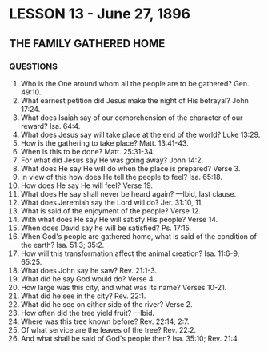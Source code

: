 # LESSON 13 - June 27, 1896
## THE FAMILY GATHERED HOME

### QUESTIONS

1. Who is the One around whom all the people are to be gathered? Gen. 49:10.
2. What earnest petition did Jesus make the night of His betrayal? John 17:24.
3. What does Isaiah say of our comprehension of the character of our reward? Isa. 64:4.
4. What does Jesus say will take place at the end of the world? Luke 13:29.
5. How is the gathering to take place? Matt. 13:41-43.
6. When is this to be done? Matt. 25:31-34.
7. For what did Jesus say He was going away? John 14:2.
8. What does He say He will do when the place is prepared? Verse 3.
9. In view of this how does He tell the people to feel? Isa. 65:18.
10. How does He say He will feel? Verse 19.
11. What does He say shall never be heard again? —Ibid, last clause.
12. What does Jeremiah say the Lord will do? Jer. 31:10, 11.
13. What is said of the enjoyment of the people? Verse 12.
14. With what does He say He will satisfy His people? Verse 14.
15. When does David say he will be satisfied? Ps. 17:15.
16. When God's people are gathered home, what is said of the condition of the earth? Isa. 51:3; 35:2.
17. How will this transformation affect the animal creation? Isa. 11:6-9; 65:25.
18. What does John say he saw? Rev. 21:1-3.
19. What did he say God would do? Verse 4.
20. How large was this city, and what was its name? Verses 10-21.
21. What did he see in the city? Rev. 22:1.
22. What did he see on either side of the river? Verse 2.
23. How often did the tree yield fruit? —Ibid.
24. Where was this tree known before? Rev. 22:14; 2:7.
25. Of what service are the leaves of the tree? Rev. 22:2.
26. And what shall be said of God's people then? Isa. 35:10; Rev. 21:4.